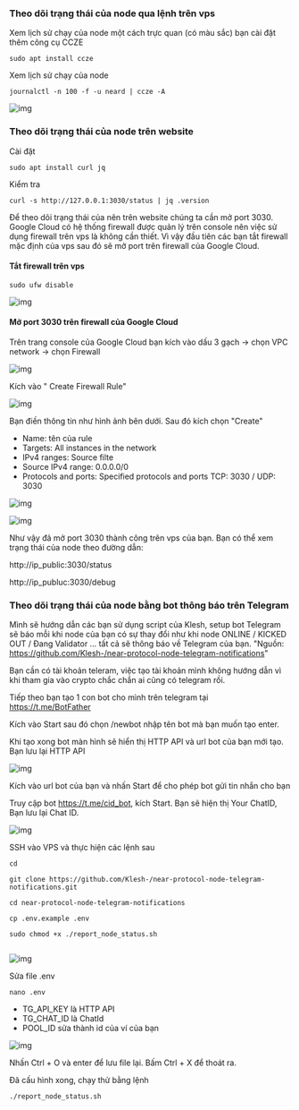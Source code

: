 ### Theo dõi trạng thái của node qua lệnh trên vps

Xem lịch sử chạy của node một cách trực quan (có màu sắc) bạn cài đặt thêm công cụ CCZE

```
sudo apt install ccze
```

Xem lịch sử chạy của node

```
journalctl -n 100 -f -u neard | ccze -A
```

![img](./image/Theo-doi-node-01.png)

### Theo dõi trạng thái của node trên website

Cài đặt

```
sudo apt install curl jq
```

Kiểm tra

```
curl -s http://127.0.0.1:3030/status | jq .version
```

Để theo dõi trạng thái của nên trên website chúng ta cần mở port 3030. Google Cloud có hệ thống firewall được quản lý trên console nên việc sử dụng firewall trên vps là không cần thiết. Vì vậy đầu tiên các bạn tắt firewall mặc định của vps sau đó sẽ mở port trên firewall của Google Cloud.

#### Tắt firewall trên vps

```
sudo ufw disable
```

![img](./image/Theo-doi-node-02.png)

#### Mở port 3030 trên firewall của Google Cloud

Trên trang console của Google Cloud bạn kích vào dấu 3 gạch -> chọn VPC network -> chọn Firewall

![img](./image/Theo-doi-node-03.png)

Kích vào " Create Firewall Rule"

![img](./image/Theo-doi-node-04.png)

Bạn điền thông tin như hình ảnh bên dưới. Sau đó kích chọn "Create"

* Name: tên của rule
* Targets: All instances in the network
* IPv4 ranges: Source filte
* Source IPv4 range: 0.0.0.0/0
* Protocols and ports: Specified protocols and ports TCP: 3030 /  UDP: 3030

![img](./image/Theo-doi-node-05.png)

![img](./image/Theo-doi-node-06.png)

Như vậy đã mở port 3030 thành công trên vps của bạn. Bạn có thể xem trạng thái của node theo đường dẫn:

http://ip_public:3030/status

http://ip_publuc:3030/debug

### Theo dõi trạng thái của node bằng bot thông báo trên Telegram

Mình sẽ hướng dẫn các bạn sử dụng script của Klesh, setup bot Telegram sẽ báo mỗi khi node của bạn có sự thay đổi như khi node ONLINE / KICKED OUT / Đang Validator … tất cả sẽ thông báo về Telegram của bạn.
"Nguồn: https://github.com/Klesh-/near-protocol-node-telegram-notifications"

Bạn cần có tài khoản teleram, việc tạo tài khoản mình không hướng dẫn vì khi tham gia vào crypto chắc chắn ai cũng có telegram rồi.

Tiếp theo bạn tạo 1 con bot cho mình trên telegram tại https://t.me/BotFather 

Kích vào Start sau đó chọn /newbot nhập tên bot mà bạn muốn tạo enter. 

Khi tạo xong bot màn hình sẽ hiển thị HTTP API và url bot của bạn mới tạo. Bạn lưu lại HTTP API

![img](./image/Theo-doi-node-07.png)

Kích vào url bot của bạn và nhấn Start để cho phép bot gửi tin nhắn cho bạn

Truy cập bot  https://t.me/cid_bot, kích Start. Bạn sẽ hiện thị Your ChatID, Bạn lưu lại Chat ID.

![img](./image/Theo-doi-node-08.png)

SSH vào VPS và thực hiện các lệnh sau

```
cd

git clone https://github.com/Klesh-/near-protocol-node-telegram-notifications.git

cd near-protocol-node-telegram-notifications

cp .env.example .env

sudo chmod +x ./report_node_status.sh


```
![img](./image/Theo-doi-node-09.png)

Sửa file .env

```
nano .env
```

* TG_API_KEY là HTTP API
* TG_CHAT_ID là ChatId
* POOL_ID sửa thành id của ví của bạn

![img](./image/Theo-doi-node-10.png)

Nhấn Ctrl + O và enter để lưu file lại. Bấm Ctrl + X để thoát ra.

Đã cấu hình xong, chạy thử bằng lệnh

```
./report_node_status.sh
```



